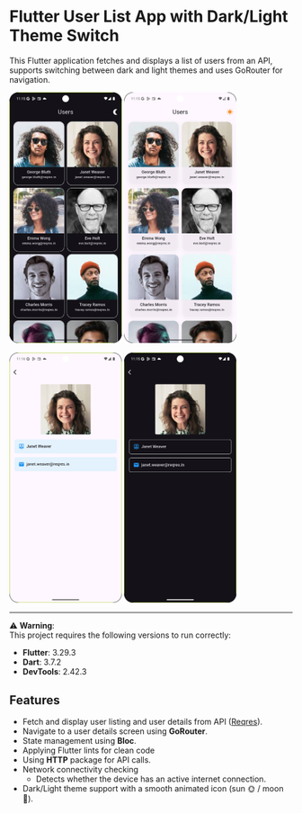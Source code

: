 # Flutter User List App with Dark/Light Theme Switch

This Flutter application fetches and displays a list of users from an API, supports switching
between dark and light themes and uses GoRouter for navigation.

<p>
<img src="users_dark.png" alt="Users Dark" width="200"/>
    
<img src="users_light.png" alt="Users Light" width="200"/>
    </p>
    <p>
<img src="user_details_light.png" alt="User Details Light" width="200"/>

<img src="user_details_dark.png" alt="User Details Dark" width="200"/>
</p>

---

⚠️ **Warning**:  
This project requires the following versions to run correctly:

- **Flutter**: 3.29.3
- **Dart**: 3.7.2
- **DevTools**: 2.42.3

## Features

- Fetch and display user listing and user details from API ([Reqres](https://reqres.in/api/users)).
- Navigate to a user details screen using **GoRouter**.
- State management using **Bloc**.
- Applying Flutter lints for clean code
- Using **HTTP** package for API calls.
- Network connectivity checking
    - Detects whether the device has an active internet connection.
- Dark/Light theme support with a smooth animated icon (sun 🌞 / moon 🌙).



 
